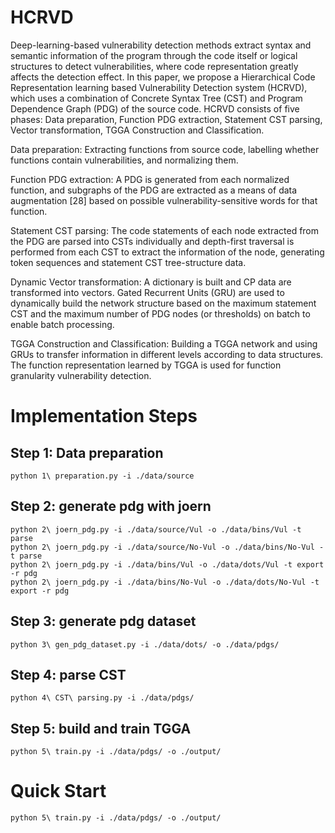 # HCRVD
  Deep-learning-based vulnerability detection methods extract syntax and semantic information of the program through the code itself or logical structures to detect vulnerabilities, where code representation greatly affects the detection effect. In this paper, we propose a Hierarchical Code Representation learning based Vulnerability Detection system (HCRVD), which uses a combination of Concrete Syntax Tree (CST) and Program Dependence Graph (PDG) of the source code. 
HCRVD consists of five phases: Data preparation, Function PDG extraction, Statement CST parsing, Vector transformation, TGGA Construction and Classification.

  Data preparation: Extracting functions from source code, labelling whether functions contain vulnerabilities, and normalizing them.

  Function PDG extraction: A PDG is generated from each normalized function, and subgraphs of the PDG are extracted as a means of data augmentation [28] based on possible vulnerability-sensitive words for that function.

  Statement CST parsing: The code statements of each node extracted from the PDG are parsed into CSTs individually and depth-first traversal is performed from each CST to extract the information of the node, generating token sequences and statement CST tree-structure data.

  Dynamic Vector transformation: A dictionary is built and CP data are transformed into vectors. Gated Recurrent Units (GRU) are used to dynamically build the network structure based on the maximum statement CST and the maximum number of PDG nodes (or thresholds) on batch to enable batch processing. 

  TGGA Construction and Classification: Building a TGGA network and using GRUs to transfer information in different levels according to data structures. The function representation learned by TGGA is used for function granularity vulnerability detection.
# Implementation Steps
## Step 1: Data preparation
```
python 1\ preparation.py -i ./data/source
```
## Step 2: generate pdg with joern
```
python 2\ joern_pdg.py -i ./data/source/Vul -o ./data/bins/Vul -t parse
python 2\ joern_pdg.py -i ./data/source/No-Vul -o ./data/bins/No-Vul -t parse
python 2\ joern_pdg.py -i ./data/bins/Vul -o ./data/dots/Vul -t export -r pdg
python 2\ joern_pdg.py -i ./data/bins/No-Vul -o ./data/dots/No-Vul -t export -r pdg
```
## Step 3: generate pdg dataset
```
python 3\ gen_pdg_dataset.py -i ./data/dots/ -o ./data/pdgs/
```
## Step 4: parse CST
```
python 4\ CST\ parsing.py -i ./data/pdgs/
```
## Step 5: build and train TGGA
```
python 5\ train.py -i ./data/pdgs/ -o ./output/
```
# Quick Start
```
python 5\ train.py -i ./data/pdgs/ -o ./output/
```
